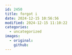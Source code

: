 ```yaml
---
id: 2450
title: forgot i
date: 2024-12-15 10:56:56
modified: 2024-12-15 11:10:22
categories:
  - uncategorized
images:
  - original: 
    github: 
---
```



<!-- wp:image {"id":2398,"sizeSlug":"large","linkDestination":"none"} -->
<figure class="wp-block-image size-large"><img src="http://the-store.local/wp-content/uploads/2023/10/Template-1024x682.jpeg" alt="" class="wp-image-2398"/></figure>
<!-- /wp:image -->